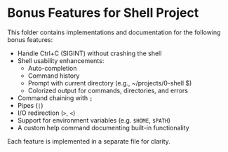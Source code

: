 # Bonus Features for Shell Project

This folder contains implementations and documentation for the following bonus features:

- Handle Ctrl+C (SIGINT) without crashing the shell
- Shell usability enhancements:
  - Auto-completion
  - Command history
  - Prompt with current directory (e.g., ~/projects/0-shell $)
  - Colorized output for commands, directories, and errors
- Command chaining with `;`
- Pipes (`|`)
- I/O redirection (`>`, `<`)
- Support for environment variables (e.g. `$HOME`, `$PATH`)
- A custom help command documenting built-in functionality

Each feature is implemented in a separate file for clarity.
